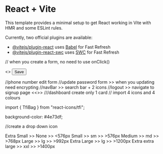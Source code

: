 # React + Vite

This template provides a minimal setup to get React working in Vite with HMR and some ESLint rules.

Currently, two official plugins are available:

- [@vitejs/plugin-react](https://github.com/vitejs/vite-plugin-react/blob/main/packages/plugin-react/README.md) uses [Babel](https://babeljs.io/) for Fast Refresh
- [@vitejs/plugin-react-swc](https://github.com/vitejs/vite-plugin-react-swc) uses [SWC](https://swc.rs/) for Fast Refresh


// when you create a form, no need to use onClick()

<form onSubmit={formik.handleSubmit}> <<Su>>
<Button
type="submit">
Save
</Button>
</form>

//phone number edit form
//update password form >> when you updating need encrypting
//navBar >> search bar + 2 icons
//logout >> navigate to signup page <<<DONE>>>
///dashboard create only 1 card
// import 4 icons and 4 colours

import { TfiBag } from "react-icons/tfi";
<TfiBag />

<!-- Bg color -->
background-color: #4e73df;

<!-- WHen  -->

//create a drop down icon

<!-- Breakpoint -->
Extra Small   >>    None   >>       <576px
Small         >>    sm     >>       >576px
Medium        >>    md      >>      >768px
Large         >>    lg      >>      >992px
Extra Large         >> lg     >>    >1200px
Extra extra large   >> xxl      >>   >1400px